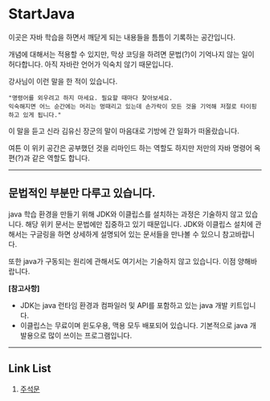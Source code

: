 # StartJava
이곳은 자바 학습을 하면서 깨닫게 되는 내용들을 틈틈이 기록하는 공간입니다.

개념에 대해서는 적용할 수 있지만, 막상 코딩을 하려면 문법(?)이 기억나지 않는 일이 허다합니다.
아직 자바란 언어가 익숙치 않기 때문입니다. 

강사님이 이런 말을 한 적이 있습니다.

```
"명령어를 외우려고 하지 마세요. 필요할 때마다 찾아보세요. 
익숙해지면 어느 순간에는 머리는 멍때리고 있는데 손가락이 모든 것을 기억해 저절로 타이핑하고 있게 됩니다."
```

이 말을 듣고 신라 김유신 장군의 말이 마음대로 기방에 간 일화가 떠올랐습니다.

여튼 이 위키 공간은 공부했던 것을 리마인드 하는 역할도 하지만
저만의 자바 명령어 옥편(?)과 같은 역할도 합니다.

* * * 

## 문법적인 부분만 다루고 있습니다.
java 학습 환경을 만들기 위해 JDK와 이클립스를 설치하는 과정은 기술하지 않고 있습니다. 해당 위키 문서는 문법에만 집중하고 있기 때문입니다. JDK와 이클립스 설치에 관해서는 구글링을 하면 상세하게 설명되어 있는 문서들을 만나볼 수 있으니 참고바랍니다.

또한 java가 구동되는 원리에 관해서도 여기서는 기술하지 않고 있습니다. 이점 양해바랍니다.


**[참고사항]**
- JDK는 java 런타임 환경과 컴파일러 및 API를 포함하고 있는 java 개발 키트입니다.
- 이클립스는 무료이며 윈도우용, 맥용 모두 배포되어 있습니다. 기본적으로 java 개발용으로 많이 쓰이는 프로그램입니다.

* * *
  
  

## Link List

1. [주석문](https://github.com/leejabba/Start-JAVA/blob/master/Remark.md)


